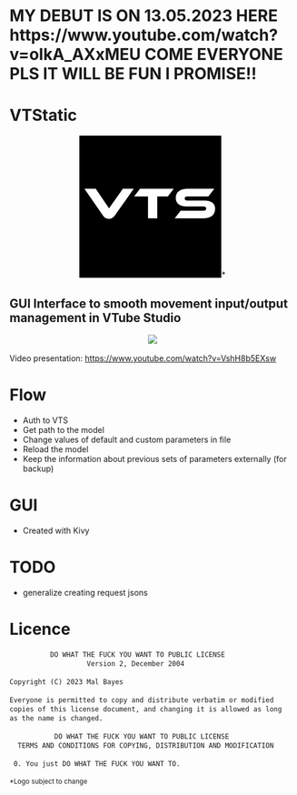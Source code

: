 <h1>MY DEBUT IS ON 13.05.2023 HERE https://www.youtube.com/watch?v=olkA_AXxMEU COME EVERYONE PLS IT WILL BE FUN I PROMISE!!</h1>

# VTStatic
<p align="center">
    <img src="logo.png"/>*
</p>

<h2>GUI Interface to smooth movement input/output management in VTube Studio</h2>

<p align="center">
    <img src="https://user-images.githubusercontent.com/126576553/229198579-0882a774-162c-4c61-94fb-91a1e6293572.gif"/>
</p>

Video presentation: https://www.youtube.com/watch?v=VshH8b5EXsw

# Flow
- Auth to VTS
- Get path to the model
- Change values of default and custom parameters in file
- Reload the model
- Keep the information about previous sets of parameters externally (for backup)

# GUI
- Created with Kivy

# TODO
- generalize creating request jsons

# Licence
```
          DO WHAT THE FUCK YOU WANT TO PUBLIC LICENSE
                   Version 2, December 2004
 
Copyright (C) 2023 Mal Bayes

Everyone is permitted to copy and distribute verbatim or modified
copies of this license document, and changing it is allowed as long
as the name is changed.
 
           DO WHAT THE FUCK YOU WANT TO PUBLIC LICENSE
  TERMS AND CONDITIONS FOR COPYING, DISTRIBUTION AND MODIFICATION

 0. You just DO WHAT THE FUCK YOU WANT TO.
```

<small>*Logo subject to change</small>
